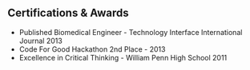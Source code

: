 
<section class="resume-section p-3 p-lg-5 d-flex align-items-center" id="awards">
    <div class="w-100">
        <h2 class="mb-5">Certifications & Awards</h2>
        <ul class="fa-ul mb-0">
            <li>
                <i class="fa-li fa fa-trophy text-warning"></i>
                Published Biomedical Engineer - Technology Interface International Journal 2013
            </li>
            <li>
                <i class="fa-li fa fa-trophy text-warning"></i>
                Code For Good Hackathon 2nd Place - 2013
            </li>
            <li>
                <i class="fa-li fa fa-trophy text-warning"></i>
                Excellence in Critical Thinking - William Penn High School 2011
            </li>
        </ul>
    </div>
</section>